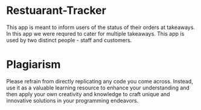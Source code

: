 # Restuarant-Tracker
This app is meant to inform users of the status of their orders at takeaways. In this app we were requred to cater for multiple takeaways. This app is used by two distinct people - staff and customers.

# Plagiarism
Please refrain from directly replicating any code you come across. Instead, use it as a valuable learning resource to enhance your understanding and then apply your own creativity and knowledge to craft unique and innovative solutions in your programming endeavors.
